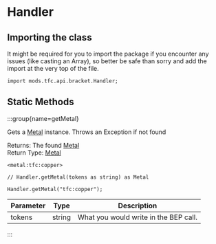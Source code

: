 # Handler

## Importing the class

It might be required for you to import the package if you encounter any issues (like casting an Array), so better be safe than sorry and add the import at the very top of the file.
```zenscript
import mods.tfc.api.bracket.Handler;
```


## Static Methods

:::group{name=getMetal}

Gets a [Metal](/mods/TFCTweaker/Api/Expansion/Metal) instance. Throws an Exception if not found

Returns: The found [Metal](/mods/TFCTweaker/Api/Expansion/Metal)  
Return Type: [Metal](/mods/TFCTweaker/Api/Expansion/Metal)

```zenscript
<metal:tfc:copper>

// Handler.getMetal(tokens as string) as Metal

Handler.getMetal("tfc:copper");
```

| Parameter |  Type  |              Description              |
|-----------|--------|---------------------------------------|
| tokens    | string | What you would write in the BEP call. |


:::


